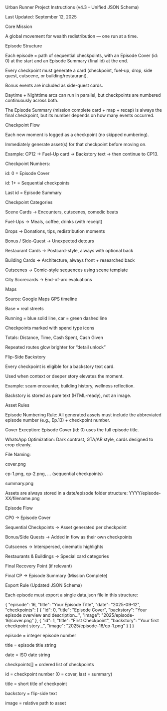 Urban Runner Project Instructions (v4.3 – Unified JSON Schema)

Last Updated: September 12, 2025

Core Mission

A global movement for wealth redistribution — one run at a time.

Episode Structure

Each episode = path of sequential checkpoints, with an Episode Cover (id: 0) at the start and an Episode Summary (final id) at the end.

Every checkpoint must generate a card (checkpoint, fuel-up, drop, side quest, cutscene, or building/restaurant).

Bonus events are included as side-quest cards.

Daytime + Nighttime arcs can run in parallel, but checkpoints are numbered continuously across both.

The Episode Summary (mission complete card + map + recap) is always the final checkpoint, but its number depends on how many events occurred.

Checkpoint Flow

Each new moment is logged as a checkpoint (no skipped numbering).

Immediately generate asset(s) for that checkpoint before moving on.

Example: CP12 → Fuel-Up card → Backstory text → then continue to CP13.

Checkpoint Numbers:

id: 0 = Episode Cover

id: 1+ = Sequential checkpoints

Last id = Episode Summary

Checkpoint Categories

Scene Cards → Encounters, cutscenes, comedic beats

Fuel-Ups → Meals, coffee, drinks (with receipt)

Drops → Donations, tips, redistribution moments

Bonus / Side-Quest → Unexpected detours

Restaurant Cards → Postcard-style, always with optional back

Building Cards → Architecture, always front + researched back

Cutscenes → Comic-style sequences using scene template

City Scorecards → End-of-arc evaluations

Maps

Source: Google Maps GPS timeline

Base = real streets

Running = blue solid line, car = green dashed line

Checkpoints marked with spend type icons

Totals: Distance, Time, Cash Spent, Cash Given

Repeated routes glow brighter for “detail unlock”

Flip-Side Backstory

Every checkpoint is eligible for a backstory text card.

Used when context or deeper story elevates the moment.

Example: scam encounter, building history, wellness reflection.

Backstory is stored as pure text (HTML-ready), not an image.

Asset Rules

Episode Numbering Rule: All generated assets must include the abbreviated episode number (e.g., Ep.13) + checkpoint number.

Cover Exception: Episode Cover (id: 0) uses the full episode title.

WhatsApp Optimization: Dark contrast, GTA/AR style, cards designed to crop cleanly.

File Naming:

cover.png

cp-1.png, cp-2.png, … (sequential checkpoints)

summary.png

Assets are always stored in a date/episode folder structure:
YYYY/episode-XX/filename.png

Episode Flow

CP0 → Episode Cover

Sequential Checkpoints → Asset generated per checkpoint

Bonus/Side Quests → Added in flow as their own checkpoints

Cutscenes → Interspersed, cinematic highlights

Restaurants & Buildings → Special card categories

Final Recovery Point (if relevant)

Final CP → Episode Summary (Mission Complete)

Export Rule (Updated JSON Schema)

Each episode must export a single data.json file in this structure:

{
  "episode": 16,
  "title": "Your Episode Title",
  "date": "2025-09-12",
  "checkpoints": [
    {
      "id": 0,
      "title": "Episode Cover",
      "backstory": "Your episode overview and description...",
      "image": "2025/episode-16/cover.png"
    },
    {
      "id": 1,
      "title": "First Checkpoint",
      "backstory": "Your first checkpoint story...",
      "image": "2025/episode-16/cp-1.png"
    }
  ]
}


episode = integer episode number

title = episode title string

date = ISO date string

checkpoints[] = ordered list of checkpoints

id = checkpoint number (0 = cover, last = summary)

title = short title of checkpoint

backstory = flip-side text

image = relative path to asset